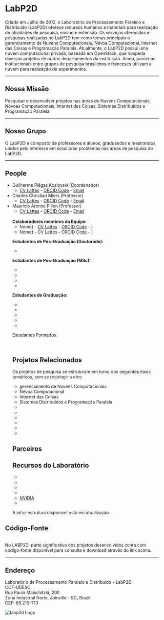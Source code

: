 # LabP2D
<p>Criado em Julho de 2013, o Laboratório de Processamento Paralelo e Distribuído (LabP2D) oferece recursos humanos e materiais para realização de atividades de pesquisa, ensino e extensão. Os serviços oferecidos e pesquisas realizadas no LabP2D tem como temas principais o gerenciamento de Nuvens Computacionais, Névoa Computacional, Internet das Coisas e Programação Paralela. Atualmente, o LabP2D possui uma nuvem computacional privada, baseada em OpenStack, que hospeda diversos projetos de outros departamentos da instituição. Ainda, parcerias institucionais entre grupos de pesquisa brasileiros e franceses utilizam a nuvem para realização de experimentos.
<br>

<hr>
</p>

## Nossa Missão
<p>
  Pesquisar e desenvolver projetos nas áreas de Nuvens Computacionais, Névoas Computacionais, Internet das Coisas, Sistemas Distribuídos e Programação Paralela.
</p>
<hr>

## Nosso Grupo
<p>
  O LabP2D é composto de professores e alunos, graduandos e mestrandos, unidos pelo interesse em solucionar problemas nas áreas de pesquisa do LabP2D.
</p>
<hr>

## People

<ul>
<li>Guilherme Piêgas Koslovski (Coordenador)
<ul>
<li><a href="http://lattes.cnpq.br/2749773427704993" target="_blank" rel="noopener">CV Lattes</a> - <a href="https://orcid.org/0000-0003-4936-1619" target="_blank" rel="noopener">ORCID Code</a> - <a href="mailto:guilherme.koslovski@udesc.br">Email</a>
</li>
</ul>

<li>Charles Christian Miers (Professor)
<ul>
<li><a href="http://lattes.cnpq.br/1630057446729066" target="_blank" rel="noopener">CV Lattes</a> - <a href="https://orcid.org/0000-0002-1976-0478" target="_blank" rel="noopener">ORCID Code</a> - <a href="mailto: charles.miers@udesc.br">Email</a>
</li>
</ul>

<li>Maurício Aronne Pillon (Professor)
<ul>
<li><a href="http://lattes.cnpq.br/3752298390911021" target="_blank" rel="noopener">CV Lattes</a> - <a href="https://orcid.org/0000-0001-7634-6823" target="_blank" rel="noopener">ORCID Code</a> - <a href="mailto:mauricio.pillon@udesc.br">Email</a>
</li>

</ul>
<br>
<b>Colaboradores membros da Equipe:</b>
<ul>
<li>Nome( - <a href="" target="_blank" rel="noopener">CV Lattes</a> - <a href="" target="_blank" rel="noopener">ORCID Code</a> - )
</li>

<li>Nome( - <a href="" target="_blank" rel="noopener">CV Lattes</a> - <a href="" target="_blank" rel="noopener">ORCID Code</a> - )
</li>

</ul>

<b>Estudantes de Pós-Graduação (Doutorado):</b>
<ul>
<li></li>
</ul>

<b>Estudantes de Pós-Graduação (MSc):</b>
<ul>
<li></li>
<li></li>
<li></li>
<li></li>
</ul>

<b>Estudantes de Graduação:</b>
<ul>
<li></li>
<li></li>
<li></li>
<li></li>
<li></li>
</ul>

<a href="https://paullollima.github.io/_site/index.html" target="" rel="noopener">Estudantes Formados</a>.


<br>

## Projetos Relacionados

<p>Os projetos de pesquisa se estruturam em torno dos seguintes eixos temáticos, sem se restringir a eles:</p>
<ul>
<li title="" data-original-title="">gerenciamento de Nuvens Computacionais</li>
<li title="" data-original-title="">Névoa Computacional</li>  
<li title="" data-original-title="">Internet das Coisas</li>
<li title="" data-original-title="">Sistemas Distribuídos e Programação Paralela</li>
<li title="" data-original-title=""></li>
<li title="" data-original-title=""></li>    
<li title="" data-original-title=""></li>
<li title="" data-original-title=""></li>
<li title="" data-original-title=""></li>
<li title="" data-original-title=""></li>
</ul>

## Parceiros
<ul>
<p> </p>
</ul>

## Recursos do Laboratório

<ul>
<li title="" data-original-title=""></li>
<li title="" data-original-title=""></li>
<li title="" data-original-title=""></li>
<li title="" data-original-title=""></li>
<li title="" data-original-title=""> <a href="https://www.nvidia.com" target="_blank" rel="noopener">NVIDIA</a> </li>
<li title="" data-original-title=""></li>
</ul>

A infra-estrutura disponível está em atualização.
</ul>

## Código-Fonte

<a href="https://paullollima.github.io/" target="" rel="noopener"></a>
</ul>

<br>
No LABP2D, parte significativa dos projetos desenvolvidos conta com código-fonte disponível para consulta e download através do link acima.
</ul>
<br>
<hr>

## Endereço

Laboratório de Processamento Paralelo e Distribuído  - LabP2D
<br>
CCT-UDESC
<br>
Rua Paulo Malschitzki, 200
<br>
Zona Industrial Norte, Joinville - SC, Brazil
<br>
CEP: 89.219-710 

<p><img style="display: block; margin-left: auto; margin-right: auto;" src="https://paullollima.github.io/img/logo1.png" alt="labp2d Logo" /></p>
